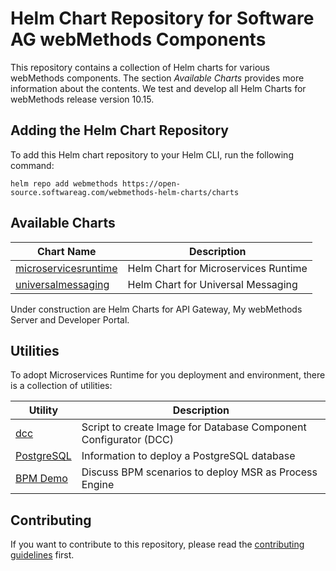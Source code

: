# Helm Chart Repository for Software AG webMethods Components

This repository contains a collection of Helm charts for various webMethods components. The section *Available Charts* provides more information about the contents. We test and develop all Helm Charts for webMethods release version 10.15.

## Adding the Helm Chart Repository

To add this Helm chart repository to your Helm CLI, run the following command:

```shell
helm repo add webmethods https://open-source.softwareag.com/webmethods-helm-charts/charts
```

## Available Charts

| Chart Name | Description |
| --- | --- |
| [microservicesruntime](./microservicesruntime/helm/README.md) | Helm Chart for Microservices Runtime |
| [universalmessaging](./universalmessaging/helm/README.md) | Helm Chart for Universal Messaging |

Under construction are Helm Charts for API Gateway, My webMethods Server and Developer Portal.

## Utilities

To adopt Microservices Runtime for you deployment and environment, there is a collection of utilities:

| Utility | Description |
| --- | --- |
| [dcc](./utils/dcc/README.md) | Script to create Image for Database Component Configurator (DCC) |
| [PostgreSQL](./utils/postgresql/README.md) | Information to deploy a PostgreSQL database |
| [BPM Demo](./utils/bpm-demo/README.md) | Discuss BPM scenarios to deploy MSR as Process Engine |

## Contributing

If you want to contribute to this repository, please read the [contributing guidelines](./CONTRIBUTING.md) first.
